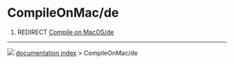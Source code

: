# CompileOnMac/de
1.  REDIRECT [Compile on MacOS/de](Compile_on_MacOS/de.md)



---
![](images/Button_right.svg) [documentation index](../README.md) > CompileOnMac/de
